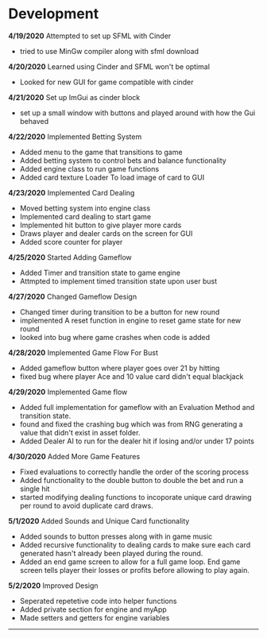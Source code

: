 # Development
**4/19/2020** Attempted to set up SFML with Cinder
- tried to use MinGw compiler along with sfml download

**4/20/2020** Learned using Cinder and SFML won't be optimal
- Looked for new GUI for game compatible with cinder

**4/21/2020** Set up ImGui as cinder block
- set up a small window with buttons and played around with how the Gui behaved

**4/22/2020** Implemented Betting System
- Added menu to the game that transitions to game
- Added betting system to control bets and balance functionality
- Added engine class to run game functions
- Added card texture Loader To load image of card to GUI

**4/23/2020** Implemented Card Dealing
- Moved betting system into engine class
- Implemented card dealing to start game
- Implemented hit button to give player more cards
- Draws player and dealer cards on the screen for GUI
- Added score counter for player

**4/25/2020** Started Adding Gameflow
- Added Timer and transition state to game engine
- Attmpted to implement timed transition state upon user bust

**4/27/2020** Changed Gameflow Design
- Changed timer during transition to be a button for new round
- implemented A reset function in engine to reset game state for new round
- looked into bug where game crashes when code is added

**4/28/2020** Implemented Game Flow For Bust
- Added gameflow button where player goes over 21 by hitting
- fixed bug where player Ace and 10 value card didn't equal blackjack

**4/29/2020** Implemented Game flow
- Added full implementation for gameflow with an Evaluation Method
  and transition state.
- found and fixed the crashing bug which was from RNG generating a value that
  didn't exist in asset folder.
- Added Dealer AI to run for the dealer hit if losing and/or under 17 points

**4/30/2020** Added More Game Features
- Fixed evaluations to correctly handle the order of the scoring process
- Added functionality to the double button to double the bet and run a single hit
- started modifying dealing functions to incoporate unique card drawing per round to
  avoid duplicate card draws.
  
**5/1/2020** Added Sounds and Unique Card functionality
- Added sounds to button presses along with in game music
- Added recursive functionality to dealing cards to make sure 
  each card generated hasn't already been played during the round.
- Added an end game screen to allow for a full game loop. End game
  screen tells player their losses or profits before allowing to play again.
 
**5/2/2020** Improved Design
- Seperated repetetive code into helper functions
- Added private section for engine and myApp
- Made setters and getters for engine variables

---
